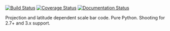 [![Build Status](https://travis-ci.org/USGS-Astrogeology/variable_scalebar.svg?branch=master)](https://travis-ci.org/USGS-Astrogeology/variable_scalebar)
[![Coverage Status](https://coveralls.io/repos/USGS-Astrogeology/variable_scalebar/badge.svg?branch=master&service=github)](https://coveralls.io/github/USGS-Astrogeology/variable_scalebar?branch=master)
[![Documentation Status](https://readthedocs.org/projects/variable-scalebar/badge/?version=latest)](http://variable-scalebar.readthedocs.org/en/latest/)

Projection and latitude dependent scale bar code.  Pure Python.  Shooting for 2.7+ and 3.x support.
